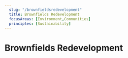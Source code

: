 ```yaml
---
  slug: "/brownfieldsredevelopment"
  title: Brownfields Redevelopment
  focusAreas: [Environment,Communities]
  principles: [Sustainability]
---
```

# Brownfields Redevelopment